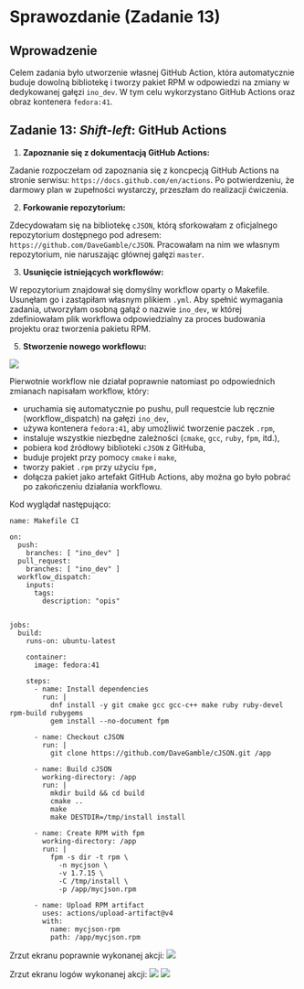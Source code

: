 # Sprawozdanie (Zadanie 13)

## Wprowadzenie

Celem zadania było utworzenie własnej GitHub Action, która automatycznie buduje dowolną bibliotekę i tworzy pakiet RPM w odpowiedzi na zmiany w 
dedykowanej gałęzi `ino_dev`. W tym celu wykorzystano GitHub Actions oraz obraz kontenera `fedora:41`. 
## Zadanie 13: _Shift-left_: GitHub Actions

1. **Zapoznanie się z dokumentacją GitHub Actions:**

Zadanie rozpoczełam od zapoznania się z koncpecją GitHub Actions na stronie 
serwisu: `https://docs.github.com/en/actions`. Po potwierdzeniu, że darmowy plan w zupełności wystarczy, przeszłam do realizacji ćwiczenia.

2. **Forkowanie repozytorium:**

Zdecydowałam się na bibliotekę `cJSON`, którą sforkowałam z oficjalnego repozytorium dostępnego pod adresem: `https://github.com/DaveGamble/cJSON`. 
Pracowałam na nim we własnym repozytorium, nie naruszając głównej gałęzi `master`.

3.	**Usunięcie istniejących workflowów:**
   
W repozytorium znajdował się domyślny workflow oparty o Makefile. Usunęłam go i zastąpiłam własnym plikiem `.yml`. 
Aby spełnić wymagania zadania, utworzyłam osobną gałąź o nazwie `ino_dev`, w której zdefiniowałam plik workflowa odpowiedzialny 
za proces budowania projektu oraz tworzenia pakietu RPM.


5.	**Stworzenie nowego workflowu:**

![](https://github.com/InzynieriaOprogramowaniaAGH/MDO2025_INO/blob/MP417124/INO/GCL02/MP417124/Sprawozdanie4/Screenshots/Screenshot%202025-05-12%20at%206.22.29%E2%80%AFPM.png)

Pierwotnie workflow nie działał poprawnie natomiast po odpowiednich zmianach napisałam workflow, który:
- uruchamia się automatycznie po pushu, pull requestcie lub ręcznie (workflow_dispatch) na gałęzi `ino_dev`,
- używa kontenera `fedora:41`, aby umożliwić tworzenie paczek `.rpm`,
- instaluje wszystkie niezbędne zależności (`cmake`, `gcc`, `ruby`, `fpm`, itd.),
- pobiera kod źródłowy biblioteki `cJSON` z GitHuba,
- buduje projekt przy pomocy `cmake` i `make`,
- tworzy pakiet `.rpm` przy użyciu `fpm,`
- dołącza pakiet jako artefakt GitHub Actions, aby można go było pobrać po zakończeniu działania workflowu.

Kod wyglądał następująco:

```
name: Makefile CI

on:
  push:
    branches: [ "ino_dev" ]
  pull_request:
    branches: [ "ino_dev" ]
  workflow_dispatch:
    inputs:
      tags:
        description: "opis"
  

jobs:
  build:
    runs-on: ubuntu-latest

    container:
      image: fedora:41

    steps:
      - name: Install dependencies
        run: |
          dnf install -y git cmake gcc gcc-c++ make ruby ruby-devel rpm-build rubygems
          gem install --no-document fpm

      - name: Checkout cJSON
        run: |
          git clone https://github.com/DaveGamble/cJSON.git /app

      - name: Build cJSON
        working-directory: /app
        run: |
          mkdir build && cd build
          cmake ..
          make
          make DESTDIR=/tmp/install install

      - name: Create RPM with fpm
        working-directory: /app
        run: |
          fpm -s dir -t rpm \
            -n mycjson \
            -v 1.7.15 \
            -C /tmp/install \
            -p /app/mycjson.rpm

      - name: Upload RPM artifact
        uses: actions/upload-artifact@v4
        with:
          name: mycjson-rpm
          path: /app/mycjson.rpm
```
Zrzut ekranu poprawnie wykonanej akcji:
![](https://github.com/InzynieriaOprogramowaniaAGH/MDO2025_INO/blob/MP417124/INO/GCL02/MP417124/Sprawozdanie4/Screenshots/Screenshot%202025-05-13%20at%201.35.10%E2%80%AFPM.png)

Zrzut ekranu logów wykonanej akcji:
![](https://github.com/InzynieriaOprogramowaniaAGH/MDO2025_INO/blob/MP417124/INO/GCL02/MP417124/Sprawozdanie4/Screenshots/Screenshot%202025-06-23%20at%204.34.05%E2%80%AFPM.png)
![](https://github.com/InzynieriaOprogramowaniaAGH/MDO2025_INO/blob/MP417124/INO/GCL02/MP417124/Sprawozdanie4/Screenshots/Screenshot%202025-06-23%20at%204.34.08%E2%80%AFPM.png)

